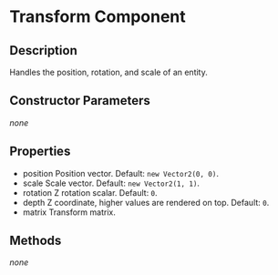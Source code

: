 # Transform Component

## Description

Handles the position, rotation, and scale of an entity.

## Constructor Parameters

*none*

## Properties

- position <Vector2> Position vector. Default: `new Vector2(0, 0)`.
- scale <Vector2> Scale vector. Default: `new Vector2(1, 1)`.
- rotation <number> Z rotation scalar. Default: `0`.
- depth <number> Z coordinate, higher values are rendered on top. Default: `0`.
- matrix <read-only gl-matrix.mat3> Transform matrix.

## Methods

*none*
